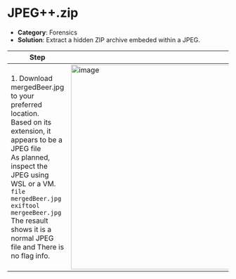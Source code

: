 # JPEG++.zip

- **Category**: Forensics  
- **Solution**: Extract a hidden ZIP archive embeded within a JPEG. 


| Step | Screenshot |
|------|------------| 
|1. Download mergedBeer.jpg to your preferred location.<br>Based on its extension, it appears to be a JPEG file<br>As planned, inspect the JPEG using WSL or a VM.<br>`file mergedBeer.jpg`<br>`exiftool mergeeBeer.jpg`<br>The resault shows it is a normal JPEG file and There is no flag info.|<img width="861" height="466" alt="image" src="https://github.com/user-attachments/assets/a4e7c95c-e64c-4300-9cf5-853ac26a783f" />|
